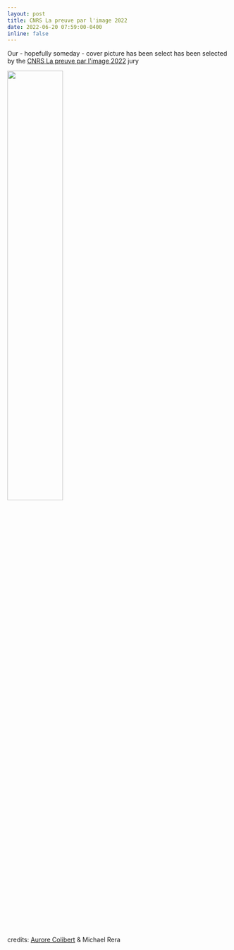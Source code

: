 ```yaml
---
layout: post
title: CNRS La preuve par l'image 2022
date: 2022-06-20 07:59:00-0400
inline: false
---
```


Our - hopefully someday - cover picture has been select has been selected by the <a href="https://www.concours-preuve-image.fr/">CNRS La preuve par l'image 2022</a> jury

<img src="https://user-images.githubusercontent.com/27353251/178017995-6663ecde-452b-4cb2-bd20-6bf3560ae297.jpg" width=50%> 

credits: <a href="https://www.aurorecolibert.com/">Aurore Colibert</a> & Michael Rera 
